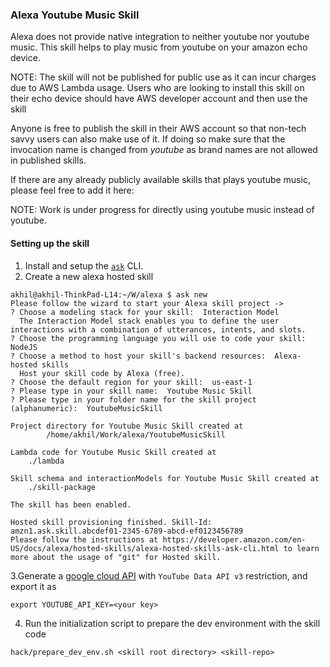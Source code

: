 ### Alexa Youtube Music Skill

Alexa does not provide native integration to neither youtube nor youtube music. This skill helps to play music from
youtube on your amazon echo device.

NOTE: The skill will not be published for public use as it can incur charges due to AWS Lambda usage.  Users who
are looking to install this skill on their echo device should have AWS developer account and then use the skill

Anyone is free to publish the skill in their AWS account so that non-tech savvy users can also make use of it. If doing
so make sure that the invocation name is changed from _youtube_ as brand names are not allowed in published skills.

If there are any already publicly available skills that plays youtube music, please feel free to add it here:

NOTE: Work is under progress for directly using youtube music instead of youtube.

#### Setting up the skill
1. Install and setup the [`ask`](https://developer.amazon.com/en-US/docs/alexa/smapi/quick-start-alexa-skills-kit-command-line-interface.html#prerequisites) CLI.
2. Create a new alexa hosted skill
```shell
akhil@akhil-ThinkPad-L14:~/W/alexa $ ask new
Please follow the wizard to start your Alexa skill project ->
? Choose a modeling stack for your skill:  Interaction Model
  The Interaction Model stack enables you to define the user interactions with a combination of utterances, intents, and slots.
? Choose the programming language you will use to code your skill:  NodeJS
? Choose a method to host your skill's backend resources:  Alexa-hosted skills
  Host your skill code by Alexa (free).
? Choose the default region for your skill:  us-east-1
? Please type in your skill name:  Youtube Music Skill
? Please type in your folder name for the skill project (alphanumeric):  YoutubeMusicSkill

Project directory for Youtube Music Skill created at
        /home/akhil/Work/alexa/YoutubeMusicSkill

Lambda code for Youtube Music Skill created at
	./lambda

Skill schema and interactionModels for Youtube Music Skill created at
	./skill-package

The skill has been enabled.

Hosted skill provisioning finished. Skill-Id: amzn1.ask.skill.abcdef01-2345-6789-abcd-ef0123456789
Please follow the instructions at https://developer.amazon.com/en-US/docs/alexa/hosted-skills/alexa-hosted-skills-ask-cli.html to learn more about the usage of "git" for Hosted skill.
```
3.Generate a [google cloud API](https://cloud.google.com/docs/authentication/api-keys) with `YouTube Data API v3` restriction, and export it as
```shell
export YOUTUBE_API_KEY=<your key>
```
4. Run the initialization script to prepare the dev environment with the skill code
```shell
hack/prepare_dev_env.sh <skill root directory> <skill-repo>
```
